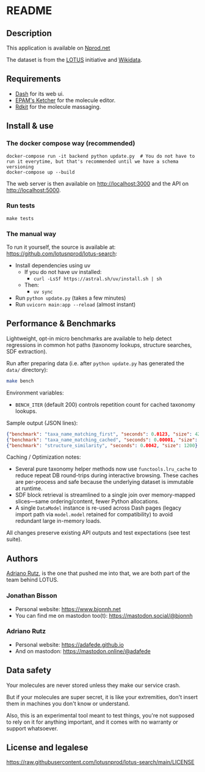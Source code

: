 # README

## Description

This application is available on [Nprod.net](https://search.nprod.net)

The dataset is from the [LOTUS](https://lotus.nprod.net) initiative and [Wikidata](https://www.wikidata.org).

## Requirements

- [Dash](https://dash.plotly.com) for its web ui.
- [EPAM's Ketcher](https://lifescience.opensource.epam.com/ketcher/index.html?ref=search.nprod.net) for the molecule
  editor.
- [Rdkit](https://www.rdkit.org) for the molecule massaging.

## Install & use

### The docker compose way (recommended)

```shell
docker-compose run -it backend python update.py  # You do not have to run it everytime, but that's recommended until we have a schema versioning
docker-compose up --build
```

The web server is then available on <http://localhost:3000> and the API on <http://localhost:5000>.

### Run tests

```
make tests
```

### The manual way

To run it yourself, the source is available at: <https://github.com/lotusnprod/lotus-search>:

- Install dependencies using uv
    - If you do not have uv installed:
        - `curl -LsSf https://astral.sh/uv/install.sh | sh`
    - Then:
        - `uv sync`
- Run `python update.py` (takes a few minutes)
- Run `uvicorn main:app --reload` (almost instant)

## Performance & Benchmarks

Lightweight, opt-in micro benchmarks are available to help detect regressions in
common hot paths (taxonomy lookups, structure searches, SDF extraction).

Run after preparing data (i.e. after `python update.py` has generated the `data/` directory):

```bash
make bench
```

Environment variables:

- `BENCH_ITER` (default 200) controls repetition count for cached taxonomy lookups.

Sample output (JSON lines):

```json
{"benchmark": "taxa_name_matching_first", "seconds": 0.0123, "size": 42}
{"benchmark": "taxa_name_matching_cached", "seconds": 0.00001, "size": 42}
{"benchmark": "structure_similarity", "seconds": 0.0042, "size": 1200}
```

Caching / Optimization notes:

- Several pure taxonomy helper methods now use `functools.lru_cache` to reduce repeat
  DB round-trips during interactive browsing. These caches are per-process and safe
  because the underlying dataset is immutable at runtime.
- SDF block retrieval is streamlined to a single join over memory-mapped slices—same
  ordering/content, fewer Python allocations.
- A single `DataModel` instance is re-used across Dash pages (legacy import path via
  `model.model` retained for compatibility) to avoid redundant large in-memory loads.

All changes preserve existing API outputs and test expectations (see test suite).

## Authors

[Adriano Rutz](https://adafede.github.io), is the one that pushed me into that, we are both part of the team behind
LOTUS.

### Jonathan Bisson

- Personal website: <https://www.bjonnh.net>
- You can find me on mastodon too(t): <https://mastodon.social/@bjonnh>

### Adriano Rutz

- Personal website: <https://adafede.github.io>
- And on mastodon: <https://mastodon.online/@adafede>

## Data safety

Your molecules are never stored unless they make our service crash.

But if your molecules are super secret, it is like your extremities, don't insert
them in machines you don't know or understand.

Also, this is an experimental tool meant to test things,
you're not supposed to rely on it for anything important, and
it comes with no warranty or support whatsoever.

## License and legalese

<https://raw.githubusercontent.com/lotusnprod/lotus-search/main/LICENSE>
